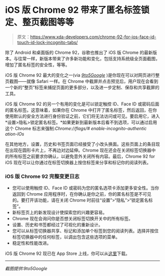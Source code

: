 # iOS 版 Chrome 92 带来了匿名标签锁定、整页截图等等

> 原文：<https://www.xda-developers.com/chrome-92-for-ios-face-id-touch-id-lock-incognito-tabs/>

除了 Android 和桌面版的 Chrome 92，谷歌也推出了 iOS 版 Chrome 的最新版本。与往常一样，新版本带来了许多新功能和变化，包括支持系统级全页面截图，增加了匿名标签的安全性，等等。

iOS 版 Chrome 92 最大的变化之一(via [*9to5Google*](https://9to5google.com/2021/07/20/chrome-92-ios/) )是你现在可以对网页进行整页截图——就像 Safari 一样。在 Chrome 中截屏并点击预览后，用户现在会看到一个新的“整页”标签来捕捉页面的更多部分，以及进一步定制、保存和共享截屏的工具。

iOS 版 Chrome 92 的另一个有用的变化是可以锁定触控 ID、Face ID 或密码后面的匿名标签。这意味着，如果你在 Chrome 中打开了匿名标签，然后返回，在你使用默认的安全方法进行身份验证之前，它们将无法访问或可见。要启用它，进入*设置>隐私>锁定匿名标签。*如果更新到最新版本后看不到选项，可以通过启用这个 Chrome 标志来强制:*Chrome://flags/# enable-incognito-authentic ation-IOs*

在其他地方，设置，历史和书签页面已经接受了小改头换面。这些页面上的条目现在出现在圆形卡片上，不再边对边延伸。Chrome 现在还会在关闭标签切换器中的所有标签之前要求你确认，以避免意外关闭所有内容。最后，Chrome 92 for iOS 现在可以让你通过在标签切换器上按住标签来分享和标记你的阅读列表。

### iOS 版 Chrome 92 完整变更日志

*   您可以使用触控 ID、Face ID 或密码为您的匿名选项卡添加更多安全性。当你返回到 Chrome 应用程序时，在你确认是你之前，你的匿名标签是不可见的。要打开该功能，请在关闭 Chrome 时前往“设置”>“隐私”>“锁定匿名标签”。
*   新标签页上的新发现设计使探索您的兴趣更容易。
*   Chrome 现在会询问你是否想关闭标签切换开关中的所有标签。
*   设置、历史和书签都经过了可视化的重新设计。
*   您可以从标签切换器共享、标记和添加单个标签到您的阅读列表。选择并按住标签切换器中的任何标签，以调出包含这些选项的菜单。
*   稳定性和性能改进。

iOS 版 Chrome 92 现已在 App Store 上线，你可以从[这里](https://apps.apple.com/us/app/google-chrome/id535886823)下载。

* * *

*截图提供:9to5Google*